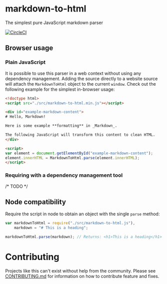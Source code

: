 # markdown-to-html
The simplest pure JavaScript markdown parser

[![CircleCI](https://img.shields.io/circleci/project/g105b/markdown-to-html.svg?style=flat-square)][circle-ci]

## Browser usage

### Plain JavaScript

It is possible to use this parser in a web context without using any dependency management. Adding the source directly to a website source will attach the `MarkdownToHtml` object to the current `window`. Check out the following example for the simplest in-browser usage:

```html
<!doctype html>
<script src="./src/markdown-to-html.min.js"></script>

<div id="example-markdown-content">
# Hello, Markdown!

Here is some example **formatting** in _Markdown_.

The following JavaScript will transform this content to clean HTML.
</div>

<script>
var element = document.getElementById("example-markdown-content");
element.innerHTML = MarkdownToHtml.parse(element.innerHTML);
</script>
```

### Requiring with a dependency management tool

/* TODO */

## Node compatibility

Require the script in node to obtain an object with the single `parse` method:

```js
var markdownToHtml = require("./src/markdown-to-html.js"),
    markdown = "# This is a heading";

markdownToHtml.parse(markdown); // Returns: <h1>This is a heading</h1>
```

# Contributing

Projects like this can't exist without help from the community. Please see [CONTRIBUTING.md] for information on how to contribute feature and fixes.

[circle-ci]: https://circleci.com/gh/g105b/markdown-to-html
[CONTRIBUTING.md]: https://github.com/g105b/markdown-to-html/blob/master/CONTRIBUTING.md